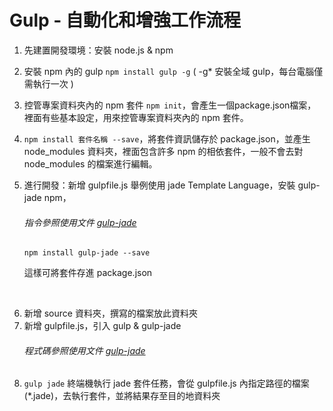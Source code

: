 # Gulp - 自動化和增強工作流程

1. 先建置開發環境：安裝 node.js & npm
2. 安裝 npm 內的 gulp
   `npm install gulp -g` ( -g* 安裝全域 gulp，每台電腦僅需執行一次 )
3. 控管專案資料夾內的 npm 套件
   `npm init`，會產生一個package.json檔案，裡面有些基本設定，用來控管專案資料夾內的 npm 套件。
4. `npm install 套件名稱 --save`，將套件資訊儲存於 package.json，並產生 node_modules 資料夾，裡面包含許多 npm 的相依套件，一般不會去對  node_modules 的檔案進行編輯。

5. 進行開發：新增 gulpfile.js
   舉例使用 jade Template Language，安裝 gulp-jade npm， 
   ###### 指令參照使用文件 [gulp-jade](https://www.npmjs.com/package/gulp-jade)
   ```
   npm install gulp-jade --save
   ```
   這樣可將套件存進 package.json

<br>

6. 新增 source 資料夾，撰寫的檔案放此資料夾
7. 新增 gulpfile.js，引入 gulp & gulp-jade
   ###### 程式碼參照使用文件 [gulp-jade](https://www.npmjs.com/package/gulp-jade) 
8. `gulp jade` 終端機執行 jade 套件任務，會從 gulpfile.js 內指定路徑的檔案(*.jade)，去執行套件，並將結果存至目的地資料夾